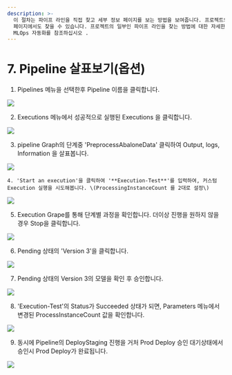```yaml
---
description: >-
  이 절차는 파이프 라인을 직접 찾고 세부 정보 페이지를 보는 방법을 보여줍니다. 프로젝트의 일부인 파이프 라인은 프로젝트의 세부 정보
  페이지에서도 찾을 수 있습니다. 프로젝트의 일부인 파이프 라인을 찾는 방법에 대한 자세한 내용은 SageMaker 프로젝트를 사용하여
  MLOps 자동화를 참조하십시오 .
---
```


# 7. Pipeline 살표보기\(옵션\)

1. Pipelines 메뉴을 선택한후 Pipeline 이름을 클릭합니다.

![](.gitbook/assets/screen-shot-2021-04-01-at-8.44.49-pm.png)

   2. Executions 메뉴에서 성공적으로 실행된 Executions 을 클릭합니다. 

![](.gitbook/assets/screen-shot-2021-04-01-at-8.47.40-pm%20%281%29.png)

   3. pipeline Graph의 단계중 'PreprocessAbaloneData' 클릭하여 Output, logs, Information 을 살표봅니다.

![](.gitbook/assets/screen-shot-2021-04-01-at-8.50.08-pm.png)

    4. 'Start an execution'을 클릭하여 '**Execution-Test**'를 입력하여, 커스텀 Execution 실행을 시도해봅니다. \(ProcessingInstanceCount 를 2대로 설정\)

![](.gitbook/assets/screen-shot-2021-04-01-at-9.02.33-pm.png)



  5. Execution Grape를 통해 단계별 과정을 확인합니다. 더이상 진행을 원하지 않을 경우 Stop을 클릭합니다.

![](.gitbook/assets/screen-shot-2021-04-01-at-9.10.35-pm.png)

  6. Pending 상태의 'Version 3'을 클릭합니다.

![](.gitbook/assets/screen-shot-2021-04-01-at-10.00.34-pm.png)

  7. Pending 상태의 Version 3의 모델을 확인 후 승인합니다.

![](.gitbook/assets/screen-shot-2021-04-01-at-10.01.16-pm.png)

  8. 'Execution-Test'의 Status가 Succeeded 상태가 되면, Parameters 메뉴에서 변경된 ProcessInstanceCount 값을 확인합니다.

![](.gitbook/assets/screen-shot-2021-04-01-at-9.50.37-pm.png)

 9. 동시에 Pipeline의 DeployStaging 진행을 거처 Prod Deploy 승인 대기상태에서 승인시 Prod Deploy가 완료됩니다.

![](.gitbook/assets/screen-shot-2021-04-01-at-8.07.03-pm.png)



